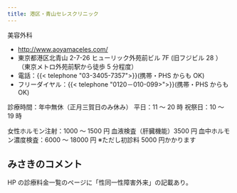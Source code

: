 ```yaml
---
title: 港区・青山セレスクリニック
---
```


美容外科

- <http://www.aoyamaceles.com/>
- 東京都港区北青山 2-7-26 ヒューリック外苑前ビル 7F (旧フジビル 28 ）
  （東京メトロ外苑前駅から徒歩 5 分程度）
- 電話：{{< telephone "03-3405-7357">}}(携帯・PHS からも OK)
- フリーダイヤル：{{< telephone "0120－010-099>">}}(携帯・PHS からも OK)

診療時間：年中無休（正月三賀日のみ休み）
平日：11 ～ 20 時
祝祭日：10 ～ 19 時

女性ホルモン注射：1000 ～ 1500 円
血液検査（肝臓機能）3500 円
血中ホルモン濃度検査：6000 ～ 18000 円
※ただし初診料 5000 円かかります

## みさきのコメント

HP の診療料金一覧のページに「性同一性障害外来」の記載あり。
